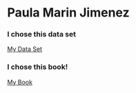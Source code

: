 # Paula Marin Jimenez
### I chose this data set
<a href="https://datahub.io/core/covid-19"> My Data Set </a>
### I chose this book!
<a href="https://cran.r-project.org/doc/contrib/Zhao_R_and_data_mining.pdf"> My Book </a>
